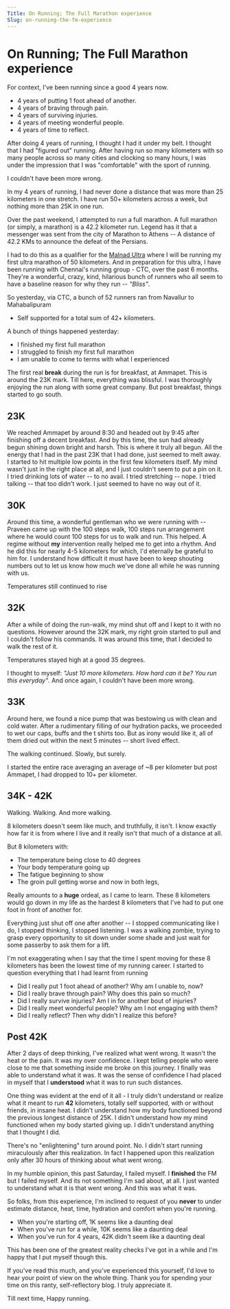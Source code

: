 ```yaml
---
Title: On Running; The Full Marathon experience
Slug: on-running-the-fm-experience
---
```


# On Running; The Full Marathon experience

For context, I've been running since a good 4 years now.

- 4 years of putting 1 foot ahead of another.
- 4 years of braving through pain.
- 4 years of surviving injuries.
- 4 years of meeting wonderful people.
- 4 years of time to reflect.

After doing 4 years of running, I thought I had it under my belt. I thought
that I had "figured out" running. After having run so many kilometers with so
many people across so many cities and clocking so many hours, I was under the
impression that I was "comfortable" with the sport of running.

I couldn't have been more wrong.

In my 4 years of running, I had never done a distance that was more than 25
kilometers in one stretch. I have run 50+ kilometers across a week, but nothing
more than 25K in one run.

Over the past weekend, I attempted to run a full marathon. A full marathon (or
simply, a marathon) is a 42.2 kilometer run. Legend has it that a messenger was
sent from the city of Marathon to Athens -- A distance of 42.2 KMs to announce
the defeat of the Persians.

I had to do this as a qualifier for the [Malnad Ultra](https://malnadultra.com)
where I will be running my first ultra marathon of 50 kilometers. And in
preparation for this ultra, I have been running with Chennai's running group -
CTC, over the past 6 months. They're a wonderful, crazy, kind, hilarious bunch
of runners who all seem to have a baseline reason for why they run --
_"Bliss"_.

So yesterday, via CTC, a bunch of 52 runners ran from Navallur to Mahabalipuram
- Self supported for a total sum of 42+ kilometers.

A bunch of things happened yesterday: 

- I finished my first full marathon
- I struggled to finish my first full marathon
- I am unable to come to terms with what I experienced

The first real **break** during the run is for breakfast, at Ammapet. This is
around the 23K mark. Till here, everything was blissful. I was thoroughly
enjoying the run along with some great company. But post breakfast, things
started to go south.

## 23K

We reached Ammapet by around 8:30 and headed out by 9:45 after finishing off
a decent breakfast. And by this time, the sun had already begun shining down
bright and harsh. This is where it truly all begun. All the energy that I had
in the past 23K that I had done, just seemed to melt away. I started to hit
multiple low points in the first few kilometers itself. My mind wasn't just in
the right place at all, and I just couldn't seem to put a pin on it. I tried
drinking lots of water -- to no avail. I tried stretching -- nope. I tried
talking -- that too didn't work. I just seemed to have no way out of it.

## 30K

Around this time, a wonderful gentleman who we were running with -- Praveen
came up with the 100 steps walk, 100 steps run arrangement where he would count
100 steps for us to walk and run. This helped. A regime without **my**
intervention really helped me to get into a rhythm. And he did this for nearly
4-5 kilometers for which, I'd eternally be grateful to him for. I understand
how difficult it must have been to keep shouting numbers out to let us know
how much we've done all while he was running with us.

Temperatures still continued to rise

## 32K

After a while of doing the run-walk, my mind shut off and I kept to it with no
questions. However around the 32K mark, my right groin started to pull and I
couldn't follow his commands. It was around this time, that I decided to walk
the rest of it. 

Temperatures stayed high at a good 35 degrees.

I thought to myself: _"Just 10 more kilometers. How hard can it be? You run
this everyday"_. And once again, I couldn't have been more wrong.

## 33K

Around here, we found a nice pump that was bestowing us with clean and cold
water. After a rudimentary filling of our hydration packs, we proceeded to
wet our caps, buffs and the t shirts too. But as irony would like it, all of
them dried out within the next 5 minutes -- short lived effect.

The walking continued. Slowly, but surely.

I started the entire race averaging an average of ~8 per kilometer but post
Ammapet, I had dropped to 10+ per kilometer.

## 34K - 42K

Walking.
Walking.
And more walking.

8 kilometers doesn't seem like much, and truthfully, it isn't. I know exactly
how far it is from where I live and it really isn't that much of a distance
at all. 

But 8 kilometers with:

- The temperature being close to 40 degrees
- Your body temperature going up
- The fatigue beginning to show
- The groin pull getting worse and now in both legs,

Really amounts to a **huge** ordeal, as I came to learn. These 8 kilometers
would go down in my life as the hardest 8 kilometers that I've had to put
one foot in front of another for.

Everything just shut off one after another -- I stopped communicating like I
do, I stopped thinking, I stopped listening. I was a walking zombie, trying to
grasp every opportunity to sit down under some shade and just wait for some
passerby to ask them for a lift.

I'm not exaggerating when I say that the time I spent moving for these 8
kilometers has been the lowest time of my running career. I started to question
everything that I had learnt from running

- Did I really put 1 foot ahead of another? Why am I unable to, now?
- Did I really brave through pain? Why does this pain so much?
- Did I really survive injuries? Am I in for another bout of injuries?
- Did I really meet wonderful people? Why am I not engaging with them?
- Did I really reflect? Then why didn't I realize this before?

## Post 42K

After 2 days of deep thinking, I've realized what went wrong. It wasn't the
heat or the pain. It was my over confidence. I kept telling people who were
close to me that something inside me broke on this journey. I finally was able
to understand what it was. It was the sense of confidence I had placed in
myself that I **understood** what it was to run such distances.

One thing was evident at the end of it all - I truly didn't understand or
realize what it meant to run **42** kilometers, totally self supported, with or
without friends, in insane heat. I didn't understand how my body functioned
beyond the previous longest distance of 25K. I didn't understand how my mind
functioned when my body started giving up. I didn't understand anything that
I thought I did.

There's no "enlightening" turn around point. No. I didn't start running
miraculously after this realization. In fact I happened upon this realization
only after 30 hours of thinking about what went wrong.

In my humble opinion, this past Saturday, I failed myself. I **finished** the
FM but I failed myself. And its not something I'm sad about, at all. I just
wanted to understand what it is that went wrong. And this was what it was.

So folks, from this experience, I'm inclined to request of you **never** to
under estimate distance, heat, time, hydration and comfort when you're running.

- When you're starting off, 1K seems like a daunting deal
- When you've run for a while, 10K seems like a daunting deal
- When you've run for 4 years, 42K didn't seem like a daunting deal 

This has been one of the greatest reality checks I've got in a while and I'm
happy that I put myself though this.

If you've read this much, and you've experienced this yourself, I'd love to
hear your point of view on the whole thing. Thank you for spending your time on
this ranty, self-reflectory blog. I truly appreciate it.

Till next time, Happy running.

